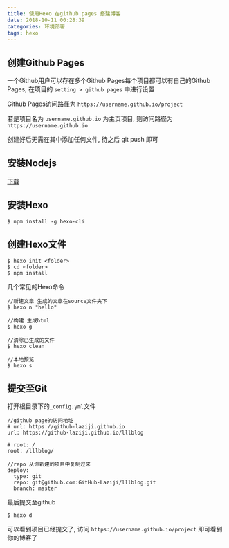 ```yaml
---
title: 使用Hexo 在github pages 搭建博客
date: 2018-10-11 00:28:39
categories: 环境部署
tags: hexo
---
```



## 创建Github Pages
一个Github用户可以存在多个Github Pages每个项目都可以有自己的Github Pages, 在项目的 `setting > github pages` 中进行设置 

Github Pages访问路径为 `https://username.github.io/project`

若是项目名为 `username.github.io` 为主页项目, 则访问路径为 `https://username.github.io`

创建好后无需在其中添加任何文件, 待之后 git push 即可

## 安装Nodejs
[下载](https://nodejs.org/zh-cn/)

## 安装Hexo
```
$ npm install -g hexo-cli
```

## 创建Hexo文件
```
$ hexo init <folder>
$ cd <folder>
$ npm install
```
几个常见的Hexo命令
```
//新建文章 生成的文章在source文件夹下
$ hexo n "hello"

//构建 生成html
$ hexo g

//清除已生成的文件
$ hexo clean

//本地预览
$ hexo s
```

## 提交至Git
打开根目录下的`_config.yml`文件
```
//github page的访问地址
# url: https://github-laziji.github.io
url: https://github-laziji.github.io/lllblog

# root: /
root: /lllblog/

//repo 从你新建的项目中复制过来
deploy:
  type: git
  repo: git@github.com:GitHub-Laziji/lllblog.git
  branch: master
```
最后提交至github
```
$ hexo d
```
可以看到项目已经提交了, 访问 `https://username.github.io/project` 即可看到你的博客了


